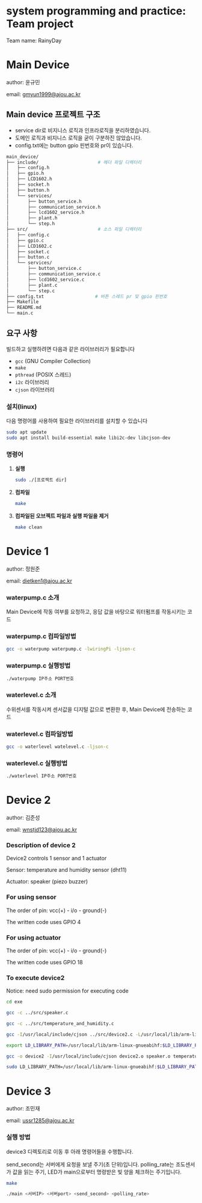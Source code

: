 # system programming and practice: Team project
Team name: RainyDay

# Main Device

author: 윤규민

email: gmyun1999@ajou.ac.kr


## Main device 프로젝트 구조

- service dir로 비지니스 로직과 인프라로직을 분리하였습니다.
- 도메인 로직과 비지니스 로직을 굳이 구분하진 않았습니다.
- config.txt에는 button gpio 핀번호와 pr이 있습니다.

```bash
main_device/
├── include/                      # 헤더 파일 디렉터리
│   ├── config.h
│   ├── gpio.h
│   ├── LCD1602.h
│   ├── socket.h
│   ├── button.h
│   └── services/
│       ├── button_service.h
│       ├── communication_service.h
│       ├── lcd1602_service.h
│       ├── plant.h
│       └── step.h
├── src/                          # 소스 파일 디렉터리
│   ├── config.c
│   ├── gpio.c
│   ├── LCD1602.c
│   ├── socket.c
│   ├── button.c
│   └── services/
│       ├── button_service.c
│       ├── communication_service.c
│       ├── lcd1602_service.c
│       ├── plant.c
│       └── step.c
├── config.txt                   # 버튼 스레드 pr 및 gpio 핀번호
├── Makefile
├── README.md
└── main.c
```

## 요구 사항

빌드하고 실행하려면 다음과 같은 라이브러리가 필요합니다

- `gcc` (GNU Compiler Collection)
- `make`
- `pthread` (POSIX 스레드)
- `i2c` 라이브러리
- `cjson` 라이브러리

### 설치(linux)

다음 명령어를 사용하여 필요한 라이브러리를 설치할 수 있습니다

   ```bash
   sudo apt update
   sudo apt install build-essential make libi2c-dev libcjson-dev
   ```

### 명령어

1. **실행**

   ```sh
   sudo ./[프로젝트 dir]
   ```
   
2. **컴파일**

   ```sh
   make
   ```

3. **컴파일된 오브젝트 파일과 실행 파일을 제거**

   ```sh
   make clean
   ```




# Device 1

author: 정원준

email: dietken1@ajou.ac.kr


### waterpump.c 소개

Main Device에 작동 여부를 요청하고, 응답 값을 바탕으로 워터펌프를 작동시키는 코드

### waterpump.c 컴파일방법

``` sh
gcc -o waterpump waterpump.c -lwiringPi -ljson-c
```

### waterpump.c 실행방법

``` sh
./waterpump IP주소 PORT번호
```

### waterlevel.c 소개

수위센서를 작동시켜 센서값을 디지털 값으로 변환한 후, Main Device에 전송하는 코드

### waterlevel.c 컴파일방법

``` sh
gcc -o waterlevel watelevel.c -ljson-c
```

### waterlevel.c 실행방법

``` sh
./waterlevel IP주소 PORT번호
```

# Device 2

author: 김준성

email: wnstjd123@ajou.ac.kr


### Description of device 2
Device2 controls 1 sensor and 1 actuator

Sensor: temperature and humidity sensor (dht11)

Actuator: speaker (piezo buzzer)


### For using sensor
The order of pin: vcc(+) - i/o - ground(-)

The written code uses GPIO 4


### For using actuator
The order of pin: vcc(+) - i/o - ground(-)

The written code uses GPIO 18


### To execute device2
Notice: need sudo permission for executing code

``` sh
cd exe

gcc -c ../src/speaker.c

gcc -c ../src/temperature_and_humidity.c

gcc -I/usr/local/include/cjson ../src/device2.c -L/usr/local/lib/arm-linux-gnueabihf -lcjson -c

export LD_LIBRARY_PATH=/usr/local/lib/arm-linux-gnueabihf:$LD_LIBRARY_PATH

gcc -o device2 -I/usr/local/include/cjson device2.o speaker.o temperature_and_humidity.o -L/usr/local/lib/arm-linux-gnueabihf -lcjson -l wiringPi

sudo LD_LIBRARY_PATH=/usr/local/lib/arm-linux-gnueabihf:$LD_LIBRARY_PATH ./device2 IP PORT
```

# Device 3

author: 조민재

email: ussr1285@ajou.ac.kr


### 실행 방법

device3 디렉토리로 이동 후 아래 명령어들을 수행합니다.

send_second는 서버에게 요청을 보낼 주기(초 단위)입니다.
polling_rate는 조도센서가 값을 읽는 주기, LED가 main으로부터 명령받은 빛 양을 체크하는 주기입니다.

```bash
make

./main <서버IP> <서버port> <send_second> <polling_rate>
```
